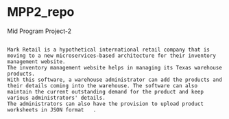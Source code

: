 # MPP2_repo
Mid Program Project-2
~~~~~~~~~~~~~~~~~~~~~~~~~~~~~~~~~~~~~~~~~~~~~~~~~~~~~~~~~~~~~~~~~~~~~~~~~~~~~~~~~~~~~~~~~

Mark Retail is a hypothetical international retail company that is moving to a new microservices-based architecture for their inventory management website.
The inventory management website helps in managing its Texas warehouse products.
With this software, a warehouse administrator can add the products and their details coming into the warehouse. The software can also maintain the current outstanding demand for the product and keep various administrators' details.
The administrators can also have the provision to upload product worksheets in JSON format   .
